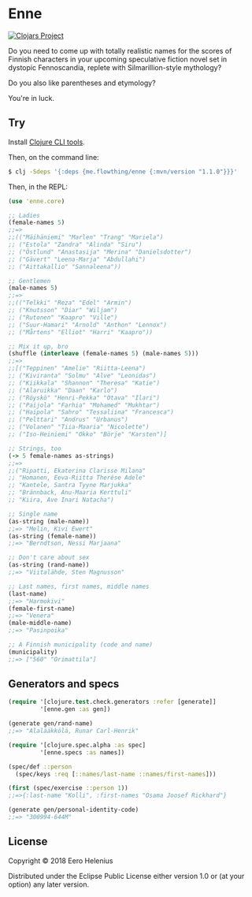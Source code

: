 Enne
====

[![Clojars Project](https://img.shields.io/clojars/v/me.flowthing/enne.svg)](https://clojars.org/me.flowthing/enne)

Do you need to come up with totally realistic names for the scores of Finnish
characters in your upcoming speculative fiction novel set in dystopic
Fennoscandia, replete with Silmarillion-style mythology?

Do you also like parentheses and etymology?

You're in luck.

## Try

Install [Clojure CLI tools](https://clojure.org/guides/getting_started#_clojure_installer_and_cli_tools).

Then, on the command line:

```bash
$ clj -Sdeps '{:deps {me.flowthing/enne {:mvn/version "1.1.0"}}}'
```

Then, in the REPL:

```clojure
(use 'enne.core)

;; Ladies
(female-names 5)
;;=>
;;(("Mäihäniemi" "Marlen" "Trang" "Mariela")
;; ("Estola" "Zandra" "Alinda" "Siru")
;; ("Östlund" "Anastasija" "Merina" "Danielsdotter")
;; ("Gävert" "Leena-Marja" "Abdullahi")
;; ("Aittakallio" "Sannaleena"))

;; Gentlemen
(male-names 5)
;;=>
;;(("Telkki" "Reza" "Edel" "Armin")
;; ("Knutsson" "Diar" "Wiljam")
;; ("Rutonen" "Kaapro" "Ville")
;; ("Suur-Hamari" "Arnold" "Anthon" "Lennox")
;; ("Mårtens" "Elliot" "Harri" "Kaapro"))

;; Mix it up, bro
(shuffle (interleave (female-names 5) (male-names 5)))
;;=>
;;[("Teppinen" "Amelie" "Riitta-Leena")
;; ("Kiviranta" "Solmu" "Alve" "Leonidas")
;; ("Kiikkala" "Shannon" "Theresa" "Katie")
;; ("Alaruikka" "Daan" "Karlo")
;; ("Röyskö" "Henri-Pekka" "Otava" "Ilari")
;; ("Paijola" "Farhia" "Mohamed" "Mukhtar")
;; ("Haipola" "Sahro" "Tessaliina" "Francesca")
;; ("Pelttari" "Andrus" "Urbanus")
;; ("Volanen" "Tiia-Maaria" "Nicolette")
;; ("Iso-Heiniemi" "Okko" "Börje" "Karsten")]

;; Strings, too
(-> 5 female-names as-strings)
;;=>
;;("Ripatti, Ekaterina Clarisse Milana"
;; "Homanen, Eeva-Riitta Therése Adele"
;; "Kantele, Santra Tyyne Marjukka"
;; "Brännback, Anu-Maaria Kerttuli"
;; "Kiira, Ave Inari Natacha")

;; Single name
(as-string (male-name))
;;=> "Melin, Kivi Ewert"
(as-string (female-name))
;;=> "Berndtson, Nessi Marjaana"

;; Don't care about sex
(as-string (rand-name))
;;=> "Viitalähde, Sten Magnusson"

;; Last names, first names, middle names
(last-name)
;;=> "Harmokivi"
(female-first-name)
;;=> "Venera"
(male-middle-name)
;;=> "Pasinpoika"

;; A Finnish municipality (code and name)
(municipality)
;;=> ["560" "Orimattila"]
```

## Generators and specs

```clojure
(require '[clojure.test.check.generators :refer [generate]]
         '[enne.gen :as gen])

(generate gen/rand-name)
;;=> "Alalääkkölä, Runar Carl-Henrik"

(require '[clojure.spec.alpha :as spec]
         '[enne.specs :as names])

(spec/def ::person
  (spec/keys :req [::names/last-name ::names/first-names]))

(first (spec/exercise ::person 1))
;;=>{:last-name "Kolli", :first-names "Osama Joosef Rickhard"}

(generate gen/personal-identity-code)
;;=> "300994-644M"
```

## License

Copyright © 2018 Eero Helenius

Distributed under the Eclipse Public License either version 1.0 or (at your option) any later version.
